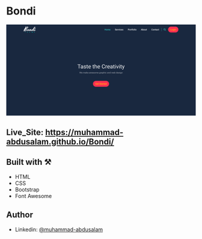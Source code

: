 # Bondi

![Landing](./screenshot/landing.png)

## Live_Site: https://muhammad-abdusalam.github.io/Bondi/

## Built with ⚒️

- HTML
- CSS
- Bootstrap
- Font Awesome

## Author

- Linkedin: [@muhammad-abdusalam](https://www.linkedin.com/in/muhammad-abdusalam/)
